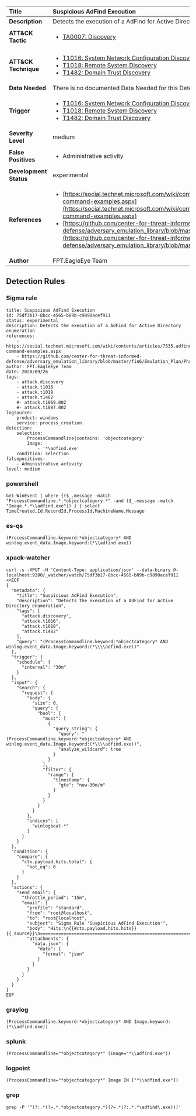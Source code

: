 | Title                    | Suspicious AdFind Execution       |
|:-------------------------|:------------------|
| **Description**          | Detects the execution of a AdFind for Active Directory enumeration |
| **ATT&amp;CK Tactic**    |  <ul><li>[TA0007: Discovery](https://attack.mitre.org/tactics/TA0007)</li></ul>  |
| **ATT&amp;CK Technique** | <ul><li>[T1016: System Network Configuration Discovery](https://attack.mitre.org/techniques/T1016)</li><li>[T1018: Remote System Discovery](https://attack.mitre.org/techniques/T1018)</li><li>[T1482: Domain Trust Discovery](https://attack.mitre.org/techniques/T1482)</li></ul>  |
| **Data Needed**          |  There is no documented Data Needed for this Detection Rule yet  |
| **Trigger**              | <ul><li>[T1016: System Network Configuration Discovery](../Triggers/T1016.md)</li><li>[T1018: Remote System Discovery](../Triggers/T1018.md)</li><li>[T1482: Domain Trust Discovery](../Triggers/T1482.md)</li></ul>  |
| **Severity Level**       | medium |
| **False Positives**      | <ul><li>Administrative activity</li></ul>  |
| **Development Status**   | experimental |
| **References**           | <ul><li>[https://social.technet.microsoft.com/wiki/contents/articles/7535.adfind-command-examples.aspx](https://social.technet.microsoft.com/wiki/contents/articles/7535.adfind-command-examples.aspx)</li><li>[https://github.com/center-for-threat-informed-defense/adversary_emulation_library/blob/master/fin6/Emulation_Plan/Phase1.md](https://github.com/center-for-threat-informed-defense/adversary_emulation_library/blob/master/fin6/Emulation_Plan/Phase1.md)</li></ul>  |
| **Author**               | FPT.EagleEye Team |


## Detection Rules

### Sigma rule

```
title: Suspicious AdFind Execution
id: 75df3b17-8bcc-4565-b89b-c9898acef911
status: experimental
description: Detects the execution of a AdFind for Active Directory enumeration 
references:
    - https://social.technet.microsoft.com/wiki/contents/articles/7535.adfind-command-examples.aspx
    - https://github.com/center-for-threat-informed-defense/adversary_emulation_library/blob/master/fin6/Emulation_Plan/Phase1.md
author: FPT.EagleEye Team
date: 2020/09/26
tags:
    - attack.discovery
    - attack.t1016
    - attack.t1018
    - attack.t1482
    #- attack.t1069.002
    #- attack.t1087.002
logsource:
    product: windows
    service: process_creation
detection:
    selection:
        ProcessCommandline|contains: 'objectcategory'
        Image: 
            - '*\adfind.exe'
    condition: selection
falsepositives:
    - Administrative activity
level: medium

```





### powershell
    
```
Get-WinEvent | where {($_.message -match "ProcessCommandline.*.*objectcategory.*" -and ($_.message -match "Image.*.*\\adfind.exe")) } | select TimeCreated,Id,RecordId,ProcessId,MachineName,Message
```


### es-qs
    
```
(ProcessCommandline.keyword:*objectcategory* AND winlog.event_data.Image.keyword:(*\\adfind.exe))
```


### xpack-watcher
    
```
curl -s -XPUT -H 'Content-Type: application/json' --data-binary @- localhost:9200/_watcher/watch/75df3b17-8bcc-4565-b89b-c9898acef911 <<EOF
{
  "metadata": {
    "title": "Suspicious AdFind Execution",
    "description": "Detects the execution of a AdFind for Active Directory enumeration",
    "tags": [
      "attack.discovery",
      "attack.t1016",
      "attack.t1018",
      "attack.t1482"
    ],
    "query": "(ProcessCommandline.keyword:*objectcategory* AND winlog.event_data.Image.keyword:(*\\\\adfind.exe))"
  },
  "trigger": {
    "schedule": {
      "interval": "30m"
    }
  },
  "input": {
    "search": {
      "request": {
        "body": {
          "size": 0,
          "query": {
            "bool": {
              "must": [
                {
                  "query_string": {
                    "query": "(ProcessCommandline.keyword:*objectcategory* AND winlog.event_data.Image.keyword:(*\\\\adfind.exe))",
                    "analyze_wildcard": true
                  }
                }
              ],
              "filter": {
                "range": {
                  "timestamp": {
                    "gte": "now-30m/m"
                  }
                }
              }
            }
          }
        },
        "indices": [
          "winlogbeat-*"
        ]
      }
    }
  },
  "condition": {
    "compare": {
      "ctx.payload.hits.total": {
        "not_eq": 0
      }
    }
  },
  "actions": {
    "send_email": {
      "throttle_period": "15m",
      "email": {
        "profile": "standard",
        "from": "root@localhost",
        "to": "root@localhost",
        "subject": "Sigma Rule 'Suspicious AdFind Execution'",
        "body": "Hits:\n{{#ctx.payload.hits.hits}}{{_source}}\n================================================================================\n{{/ctx.payload.hits.hits}}",
        "attachments": {
          "data.json": {
            "data": {
              "format": "json"
            }
          }
        }
      }
    }
  }
}
EOF

```


### graylog
    
```
(ProcessCommandline.keyword:*objectcategory* AND Image.keyword:(*\\adfind.exe))
```


### splunk
    
```
(ProcessCommandline="*objectcategory*" (Image="*\\adfind.exe"))
```


### logpoint
    
```
(ProcessCommandline="*objectcategory*" Image IN ["*\\adfind.exe"])
```


### grep
    
```
grep -P '^(?:.*(?=.*.*objectcategory.*)(?=.*(?:.*.*\adfind\.exe)))'
```



